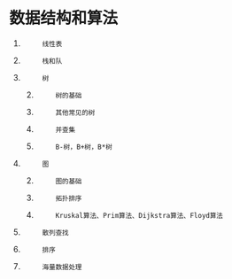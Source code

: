 # 数据结构和算法

1.			线性表
1.			栈和队
1.			树
	2.			树的基础
	2.			其他常见的树
	2.			并查集
	2.			B-树，B+树，B*树
1.			图
	2.			图的基础
	2.			拓扑排序
	2.			Kruskal算法、Prim算法、Dijkstra算法、Floyd算法
1.			散列查找
1.			排序
1.			海量数据处理